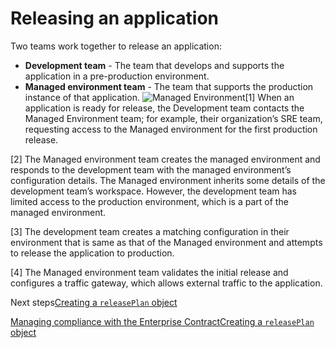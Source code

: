 Releasing an application
========================

Two teams work together to release an application:

* **Development team** - The team that develops and supports the application in a pre-production environment.
* **Managed environment team** - The team that supports the production instance of that application.
![Managed Environment](../../_images/managed_environment.png)[1] When an application is ready for release, the Development team contacts the Managed Environment team; for example, their organization’s SRE team, requesting access to the Managed environment for the first production release.

[2] The Managed environment team creates the managed environment and responds to the development team with the managed environment’s configuration details. The Managed environment inherits some details of the development team’s workspace. However, the development team has limited access to the production environment, which is a part of the managed environment.

[3] The development team creates a matching configuration in their environment that is same as that of the Managed environment and attempts to release the application to production.

[4] The Managed environment team validates the initial release and configures a traffic gateway, which allows external traffic to the application.

Next steps[Creating a `releasePlan` object](https://redhat-appstudio.github.io/docs.appstudio.io/Documentation/main/how-to-guides/proc_release_plan/)

[Managing compliance with the Enterprise Contract](../proc_managing-compliance-with-the-enterprise-contract/)[Creating a `releasePlan` object](../proc_release_plan/)